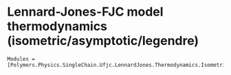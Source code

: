 # Lennard-Jones-FJC model thermodynamics (isometric/asymptotic/legendre)

```@autodocs
Modules = [Polymers.Physics.SingleChain.Ufjc.LennardJones.Thermodynamics.Isometric.Asymptotic.Legendre]
```
